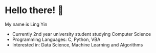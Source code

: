 # Hello there! 👋

My name is Ling Yin 

- Currently 2nd year university student studying Computer Science 
- Programming Languages: C, Python, VBA
- Interested in: Data Science, Machine Learning and Algorithms 
